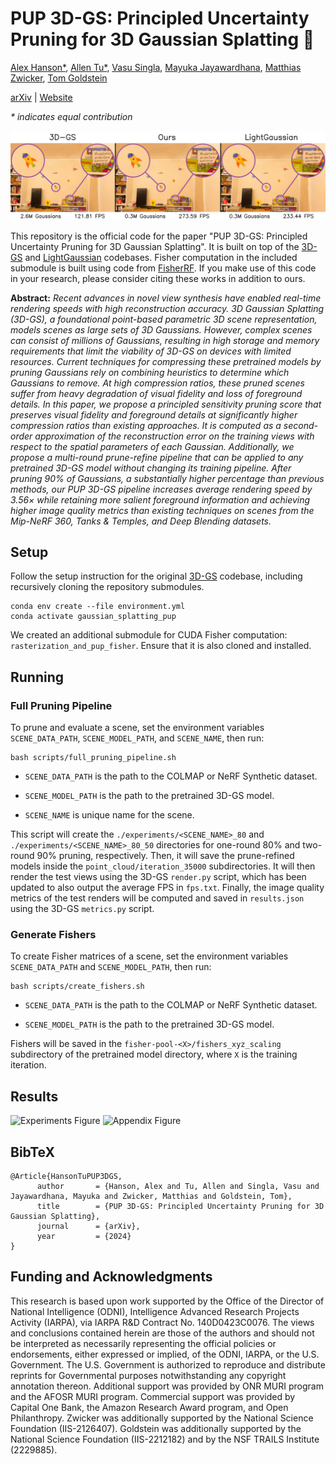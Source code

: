 # PUP 3D-GS: Principled Uncertainty Pruning for 3D Gaussian Splatting 🐶

[Alex Hanson*](https://www.cs.umd.edu/~hanson/), [Allen Tu*](https://tuallen.github.io), [Vasu Singla](https://vasusingla.github.io/), [Mayuka Jayawardhana](https://www.cs.umd.edu/people/mayukaj), [Matthias Zwicker](https://www.cs.umd.edu/~zwicker/), [Tom Goldstein](https://www.cs.umd.edu/~tomg/) 

[arXiv](https://arxiv.org/abs/2406.10219) | [Website](https://pup3dgs.github.io/)

*\* indicates equal contribution*

<img src="assets/teaser_figure.png" alt="Teaser Figure" />

This repository is the official code for the paper "PUP 3D-GS: Principled Uncertainty Pruning for 3D Gaussian Splatting". It is built on top of the [3D-GS](https://github.com/graphdeco-inria/gaussian-splatting) and [LightGaussian](https://github.com/VITA-Group/LightGaussian) codebases. Fisher computation in the included submodule is built using code from [FisherRF](https://github.com/JiangWenPL/FisherRF). If you make use of this code in your research, please consider citing these works in addition to ours.


**Abstract:** *Recent advances in novel view synthesis have enabled real-time rendering speeds with high reconstruction accuracy.
3D Gaussian Splatting (3D-GS), a foundational point-based parametric 3D scene representation, models scenes as large sets of 3D Gaussians.
However, complex scenes can consist of millions of Gaussians, resulting in high storage and memory requirements that limit the viability of 3D-GS on devices with limited resources. Current techniques for compressing these pretrained models by pruning Gaussians rely on combining heuristics to determine which Gaussians to remove. At high compression ratios, these pruned scenes suffer from heavy degradation of visual fidelity and loss of foreground details. In this paper, we propose a principled sensitivity pruning score that preserves visual fidelity and foreground details at significantly higher compression ratios than existing approaches. It is computed as a second-order approximation of the reconstruction error on the training views with respect to the spatial parameters of each Gaussian. Additionally, we propose a multi-round prune-refine pipeline that can be applied to any pretrained 3D-GS model without changing its training pipeline. After pruning 90% of Gaussians, a substantially higher percentage than previous methods, our PUP 3D-GS pipeline increases average rendering speed by 3.56× while retaining more salient foreground information and achieving higher image quality metrics than existing techniques on scenes from the Mip-NeRF 360, Tanks \& Temples, and Deep Blending datasets.*

## Setup
Follow the setup instruction for the original [3D-GS](https://github.com/graphdeco-inria/gaussian-splatting) codebase, including recursively cloning the repository submodules. 

```shell
conda env create --file environment.yml
conda activate gaussian_splatting_pup
```

We created an additional submodule for CUDA Fisher computation: `rasterization_and_pup_fisher`. Ensure that it is also cloned and installed.

## Running

### Full Pruning Pipeline

To prune and evaluate a scene, set the environment variables `SCENE_DATA_PATH`, `SCENE_MODEL_PATH`, and `SCENE_NAME`, then run:

```shell
bash scripts/full_pruning_pipeline.sh
```

* `SCENE_DATA_PATH` is the path to the COLMAP or NeRF Synthetic dataset.

* `SCENE_MODEL_PATH` is the path to the pretrained 3D-GS model.

* `SCENE_NAME` is unique name for the scene.

This script will create the `./experiments/<SCENE_NAME>_80` and `./experiments/<SCENE_NAME>_80_50` directories for one-round 80% and two-round 90% pruning, respectively. Then, it will save the prune-refined models inside the `point_cloud/iteration_35000` subdirectories. It will then render the test views using the 3D-GS `render.py` script, which has been updated to also output the average FPS in `fps.txt`. Finally, the image quality metrics of the test renders will be computed and saved in `results.json` using the 3D-GS `metrics.py` script.


### Generate Fishers

To create Fisher matrices of a scene, set the environment variables `SCENE_DATA_PATH` and `SCENE_MODEL_PATH`, then run:

```shell
bash scripts/create_fishers.sh
```

* `SCENE_DATA_PATH` is the path to the COLMAP or NeRF Synthetic dataset.

* `SCENE_MODEL_PATH` is the path to the pretrained 3D-GS model.

Fishers will be saved in the `fisher-pool-<X>/fishers_xyz_scaling` subdirectory of the pretrained model directory, where `X` is the training iteration.

## Results
<img src="assets/experiments_figure.png" alt="Experiments Figure"/>
<img src="assets/appendix_figure.png" alt="Appendix Figure"/>



<section class="section" id="BibTeX">
  <div class="container is-max-desktop content">
    <h2 class="title">BibTeX</h2>
    <pre><code>@Article{HansonTuPUP3DGS,
      author       = {Hanson, Alex and Tu, Allen and Singla, Vasu and Jayawardhana, Mayuka and Zwicker, Matthias and Goldstein, Tom},
      title        = {PUP 3D-GS: Principled Uncertainty Pruning for 3D Gaussian Splatting},
      journal      = {arXiv},
      year         = {2024}
}</code></pre>
  </div>
</section>


## Funding and Acknowledgments

This research is based upon work supported by the Office of the Director of National Intelligence (ODNI), Intelligence Advanced Research Projects Activity (IARPA), via IARPA R\&D Contract No. 140D0423C0076. The views and conclusions contained herein are those of the authors and should not be interpreted as necessarily representing the official policies or endorsements, either expressed or implied, of the ODNI, IARPA, or the U.S. Government. The U.S. Government is authorized to reproduce and distribute reprints for Governmental purposes notwithstanding any copyright annotation thereon. Additional support was provided by ONR MURI program and the AFOSR MURI program. Commercial support was provided by Capital One Bank, the Amazon Research Award program, and Open Philanthropy. Zwicker was additionally supported by the National Science Foundation (IIS-2126407). Goldstein was additionally supported by the National Science Foundation (IIS-2212182) and by the NSF TRAILS Institute (2229885).
